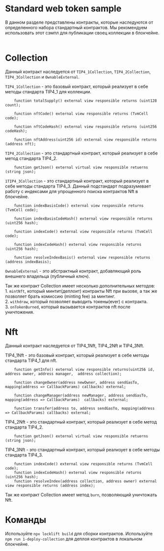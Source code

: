 # Standard web token sample

В данном разделе представлены контракты, которые наследуются от определенного набора стандартный контрактов. Мы рекомендуем использовать этот сэмпл для публикации своец коллекции в блокчейне.
<br><br>
<h1>Collection</h1>

Данный контракт наследуется от `TIP4_1Collection`, `TIP4_2Collection`, `TIP4_3Collection` и `OwnableExternal`. 

`TIP4_1Collection` - это базовый контракт, который реализует в себе методы стандарта TIP4_1 для коллекции.

```solidity
    function totalSupply() external view responsible returns (uint128 count);

    function nftCode() external view responsible returns (TvmCell code);

    function nftCodeHash() external view responsible returns (uint256 codeHash);

    function nftAddress(uint256 id) external view responsible returns (address nft);
```

`TIP4_2Collection` - это стандартный контракт, который реализует в себе метод стандарта TIP4_2.

```solidity
    function getJson() external virtual view responsible retuerns (string json);
```

`1TIP4_3Collection` - это стандартный контракт, который реализует в себе методы стандарта TIP4_3. Данный подстандарт подразумевает работу с индексами для упрощенного поиска контрактов Nft в блокчейне.

```solidity
    function indexBasisCode() external view responsible returns (TvmCell code);

    function indexBasisCodeHash() external view responsible returns (uint256 hash);

    function indexCode() external view responsible returns (TvmCell code);

    function indexCodeHash() external view responsible returns (uint256 hash);

    function resolveIndexBasis() external view responsible returns (address indexBasis);
```

`OwnableExternal` - это абстрактный контракт, добавляющий роль внешнего владельца (публичный ключ). 

Так же контракт Collection имеет несколько дополнительных методов:<br>
    1. `mintNft`, который минтит(деплоит) контракты Nft при вызове, а так же позволяет брать комиссию (minting fee) за минтинг.<br>
    2. `withdraw`, который позволяет выводить токены(ever) с контракта.<br>
    3. `onTokenBurned`, который вызывается контрактов nft после уничтожения.

<h1>Nft</h1>

Данный контракт наследуется от TIP4_1Nft, TIP4_2Nft и TIP4_3Nft. 

TIP4_1Nft - это базовый контракт, который реализует в себе методы стандарта TIP4_1 для nft.

```solidity
    function getInfo() external view responsible returns(uint256 id, address owner, address manager,  address collection);

    function changeOwner(address newOwner, address sendGasTo, mapping(address => CallbackParams) callbacks) external;

    function changeManager(address newManager, address sendGasTo, mapping(address => CallbackParams)  callbacks) external;

    function transfer(address to, address sendGasTo, mapping(address => CallbackParams) callbacks) external;
```

TIP4_2Nft - это стандартный контракт, который реализует в себе метод стандарта TIP4_2.

```solidity
    function getJson() external virtual view responsible retuerns (string json);
```

TIP4_3Nft - это стандартный контракт, который реализует в себе методы стандарта TIP4_3.

```solidity
    function indexCode() external view responsible returns (TvmCell code);
    function indexCodeHash() external view responsible returns (uint256 hash);
    function resolveIndex(address collection, address owner) external view responsible returns (address index);
```
Так же контракт Collection имеет метод `burn`, позволяющий уничтожать Nft.

<h1>Команды</h1>

Используйте `npx locklift build` для сборки контрактов.
Используйте `npm run 1-deploy-collection` для деплоя контрактов в локальном блокчейне.